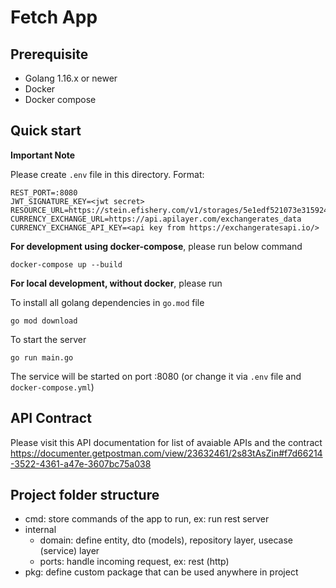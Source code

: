 # Fetch App

## Prerequisite

- Golang 1.16.x or newer
- Docker
- Docker compose

## Quick start

**Important Note**

Please create `.env` file in this directory. Format:
```
REST_PORT=:8080
JWT_SIGNATURE_KEY=<jwt secret>
RESOURCE_URL=https://stein.efishery.com/v1/storages/5e1edf521073e315924ceab4/list
CURRENCY_EXCHANGE_URL=https://api.apilayer.com/exchangerates_data
CURRENCY_EXCHANGE_API_KEY=<api key from https://exchangeratesapi.io/>
```

**For development using docker-compose**, please run below command
```
docker-compose up --build
```

**For local development, without docker**, please run

To install all golang dependencies in `go.mod` file
```
go mod download
```
To start the server
```
go run main.go
```
The service will be started on port :8080 (or change it via `.env` file and `docker-compose.yml`)

## API Contract
Please visit this API documentation for list of avaiable APIs and the contract
https://documenter.getpostman.com/view/23632461/2s83tAsZin#f7d66214-3522-4361-a47e-3607bc75a038

## Project folder structure
- cmd: store commands of the app to run, ex: run rest server
- internal
    - domain: define entity, dto (models), repository layer, usecase (service) layer
    - ports: handle incoming request, ex: rest (http)
- pkg: define custom package that can be used anywhere in project